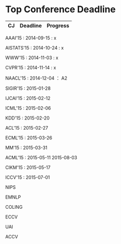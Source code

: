 Top Conference Deadline
=====
| CJ        | Deadline           | Progress  |
| ------------- |:-------------:| -----:|
AAAI'15 : 2014-09-15 : x

AISTATS'15 : 2014-10-24 : x

WWW'15 : 2014-11-03 : x

CVPR'15 : 2014-11-14 : x

NAACL'15 : 2014-12-04 ： A2

SIGIR'15 : 2015-01-28

IJCAI'15 : 2015-02-12

ICML'15 : 2015-02-06

KDD'15 : 2015-02-20

ACL'15 : 2015-02-27

ECML'15 : 2015-03-26

MM'15 : 2015-03-31

ACML'15 : 2015-05-11 2015-08-03

CIKM'15 : 2015-05-17

ICCV'15 : 2015-07-01

NIPS

EMNLP

COLING

ECCV

UAI

ACCV


